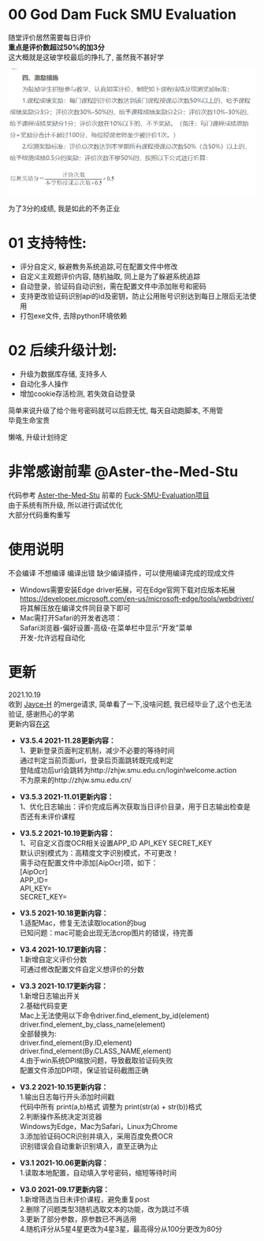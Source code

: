 <!--
 * @File: 
 * @Project: 
 * @Author: zzy
 * @mail: elliot.bia.8989@outlook.com
 * @github: https://github.com/elliot-bia
 * @Date: 2019-10-17 10:55:22
 * @LastEditors: Jayce丶H
 * @LastEditTime: 2021-11-29 23:22:25
 -->
# 00 God Dam Fuck SMU Evaluation
随堂评价居然需要每日评价  
**重点是评价数超过50%的加3分**  
这大概就是这破学校最后的挣扎了, 虽然我不甚好学

![看图](./png.png)


为了3分的成绩, 我是如此的不务正业

# 01 支持特性:  
- 评分自定义, 躲避教务系统追踪,可在配置文件中修改
- 自定义主观题评价内容, 随机抽取, 同上是为了躲避系统追踪
- 自动登录，验证码自动识别，需在配置文件中添加账号和密码
- 支持更改验证码识别api的id及密钥，防止公用账号识别达到每日上限后无法使用
- 打包exe文件, 去除python环境依赖

# 02 后续升级计划:  
- 升级为数据库存储, 支持多人
- 自动化多人操作
- 增加cookie存活检测, 若失效自动登录

简单来说升级了给个账号密码就可以后顾无忧, 每天自动跑脚本, 不用管  
毕竟生命宝贵

懒咯, 升级计划待定




# 非常感谢前辈 @Aster-the-Med-Stu
代码参考 [Aster-the-Med-Stu](https://github.com/Aster-the-Med-Stu) 前辈的 [Fuck-SMU-Evaluation项目](https://github.com/Aster-the-Med-Stu/Fuck-SMU-Evaluation)  
由于系统有所升级, 所以进行调试优化  
大部分代码重构重写


# 使用说明  
不会编译 不想编译 编译出错 缺少编译插件，可以使用编译完成的现成文件  
- Windows需要安装Edge driver拓展，可在Edge官网下载对应版本拓展  
https://developer.microsoft.com/en-us/microsoft-edge/tools/webdriver/  
将其解压放在编译文件同目录下即可  
- Mac需打开Safari的开发者选项：  
Safari浏览器-偏好设置-高级-在菜单栏中显示“开发”菜单  
开发-允许远程自动化

# 更新
2021.10.19  
收到 [Jayce-H](https://github.com/Jayce-H) 的merge请求, 简单看了一下,没啥问题, 我已经毕业了,这个也无法验证, 感谢热心的学弟  
更新内容[在这](https://github.com/Jayce-H/God_Dam_Fuck_SMU_Evaluation/commit/eaa36afa71789c1a2429124f7627840e15e92ec4)  

- __V3.5.4 2021-11.28更新内容：__  
1、更新登录页面判定机制，减少不必要的等待时间  
通过判定当前页面url，登录后页面跳转既完成判定  
登陆成功后url会跳转为http://zhjw.smu.edu.cn/login!welcome.action  
不为原来的http://zhjw.smu.edu.cn/

- __V3.5.3 2021-11.01更新内容：__   
1、优化日志输出：评价完成后再次获取当日评价目录，用于日志输出检查是否还有未评价课程

- __V3.5.2 2021-10.19更新内容：__   
1、可自定义百度OCR相关设置APP_ID API_KEY SECRET_KEY  
默认识别模式为：高精度文字识别模式，不可更改！  
需手动在配置文件中添加[AipOcr]项，如下：  
[AipOcr]  
APP_ID=  
API_KEY=  
SECRET_KEY=

- __V3.5 2021-10.18更新内容：__   
1.适配Mac，修复无法读取location的bug  
已知问题：mac可能会出现无法crop图片的错误，待完善

- __V3.4 2021-10.17更新内容：__   
1.新增自定义评价分数  
可通过修改配置文件自定义想评价的分数  

- __V3.3 2021-10.17更新内容：__  
1.新增日志输出开关  
2.基础代码变更  
Mac上无法使用以下命令driver.find_element_by_id(element)  
driver.find_element_by_class_name(element)  
全部替换为:  
driver.find_element(By.ID,element)  
driver.find_element(By.CLASS_NAME,element)  
4.由于win系统DPI缩放问题，导致截取验证码失败  
配置文件添加DPI项，保证验证码截图正确

- __V3.2 2021-10.15更新内容：__  
1.输出日志每行开头添加时间戳  
代码中所有 print(a,b)格式 调整为 print(str(a) + str(b))格式  
2.判断操作系统决定浏览器  
Windows为Edge，Mac为Safari，Linux为Chrome  
3.添加验证码OCR识别并填入，采用百度免费OCR  
识别错误会自动重新识别填入，直至正确为止

- __V3.1 2021-10.06更新内容：__  
1.读取本地配置，自动填入学号密码，缩短等待时间

- __V3.0 2021-09.17更新内容：__  
1.新增筛选当日未评价课程，避免重复post  
2.删除了问题类型3随机选取文本的功能，改为跳过不填  
3.更新了部分参数，原参数已不再适用  
4.随机评分从5星4星更改为4星3星，最高得分从100分更改为80分 
